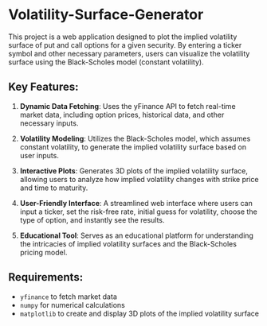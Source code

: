 # Volatility-Surface-Generator

This project is a web application designed to plot the implied volatility surface of put and call options for a given security. By entering a ticker symbol and other necessary parameters, users can visualize the volatility surface using the Black-Scholes model (constant volatility).

## Key Features:
1. **Dynamic Data Fetching**: Uses the yFinance API to fetch real-time market data, including option prices, historical data, and other necessary inputs.

2. **Volatility Modeling**: Utilizes the Black-Scholes model, which assumes constant volatility, to generate the implied volatility surface based on user inputs.

3. **Interactive Plots**: Generates 3D plots of the implied volatility surface, allowing users to analyze how implied volatility changes with strike price and time to maturity.

4. **User-Friendly Interface**: A streamlined web interface where users can input a ticker, set the risk-free rate, initial guess for volatility, choose the type of option, and instantly see the results.

5. **Educational Tool**: Serves as an educational platform for understanding the intricacies of implied volatility surfaces and the Black-Scholes pricing model.

## Requirements:
- `yfinance` to fetch market data
- `numpy` for numerical calculations
- `matplotlib` to create and display 3D plots of the implied volatility surface
